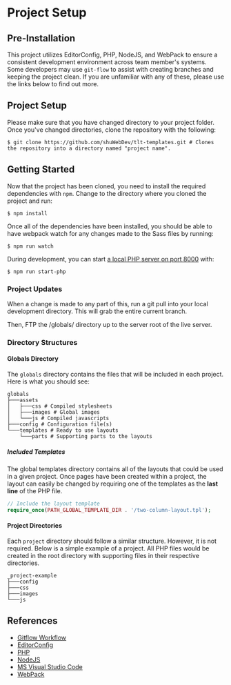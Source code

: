 # Project Setup

## Pre-Installation
This project utilizes EditorConfig, PHP, NodeJS, and WebPack to ensure a consistent development environment across team member's systems. Some developers may use ```git-flow``` to assist with creating branches and keeping the project clean. If you are unfamiliar with any of these, please use the links below to find out more.

## Project Setup
Please make sure that you have changed directory to your project folder. Once you've changed directories, clone the repository with the following:

```shell
$ git clone https://github.com/shuWebDev/tlt-templates.git # Clones the repository into a directory named "project name".
```

## Getting Started
Now that the project has been cloned, you need to install the required dependencies with ```npm```. Change to the directory where you cloned the project and run:

```shell
$ npm install
```

Once all of the dependencies have been installed, you should be able to have webpack watch for any changes made to the Sass files by running:

```shell
$ npm run watch
```

During development, you can start [a local PHP server on port 8000](http://127.0.0.1:8000 "localhost") with:

```shell
$ npm run start-php
```
### Project Updates
When a change is made to any part of this, run a git pull into your local development directory. This will grab the entire current branch. 

Then, FTP the /globals/ directory up to the server root of the live server.

### Directory Structures

#### Globals Directory
The ```globals``` directory contains the files that will be included in each project. Here is what you should see:

```shell
globals
├───assets
│   ├───css # Compiled stylesheets
│   ├───images # Global images
│   └───js # Compiled javascripts
├───config # Configuration file(s)
└───templates # Ready to use layouts
    └───parts # Supporting parts to the layouts
```
##### Included Templates
The global templates directory contains all of the layouts that could be used in a given project. Once pages have been created within a project, the layout can easily be changed by requiring one of the templates as the **last line** of the PHP file.

```php
// Include the layout template
require_once(PATH_GLOBAL_TEMPLATE_DIR . '/two-column-layout.tpl');
```

#### Project Directories
Each ```project``` directory should follow a similar structure. However, it is not required. Below is a simple example of a project. All PHP files would be created in the root directory with supporting files in their respective directories.

```shell
_project-example
├───config
├───css
├───images
└───js
```

## References
* [Gitflow Workflow](https://www.atlassian.com/git/tutorials/comparing-workflows/gitflow-workflow)
* [EditorConfig](https://editorconfig.org/)
* [PHP](https://www.php.net/)
* [NodeJS](https://nodejs.org/)
* [MS Visual Studio Code](https://code.visualstudio.com/)
* [WebPack](https://webpack.js.org/)
